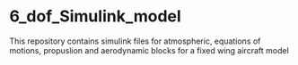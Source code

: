 # 6_dof_Simulink_model
This repository contains simulink files for atmospheric, equations of motions, propuslion and aerodynamic blocks for a fixed wing aircraft model
